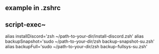 ## example in .zshrc

## script-exec~
alias installDiscord='zsh ~/path-to-your-dir/install-discord.zsh'
alias backupSnapshot='sudo ~/path-to-your-dir/zsh backup-snapshot-su.zsh'
alias backupFull='sudo ~/path-to-your-dir/zsh backup-fullsys-su.zsh'


